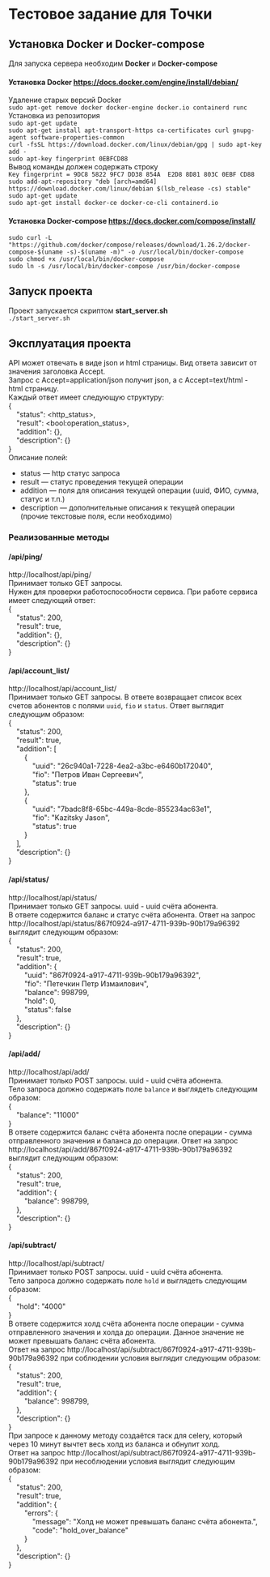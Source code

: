 # Тестовое задание для Точки
## Установка Docker и Docker-compose
Для запуска сервера необходим **Docker** и **Docker-compose**  
#### Установка Docker  https://docs.docker.com/engine/install/debian/
Удаление старых версий Docker  
`sudo apt-get remove docker docker-engine docker.io containerd runc`  
Установка из репозитория  
`sudo apt-get update`  
`sudo apt-get install apt-transport-https ca-certificates curl gnupg-agent software-properties-common`  
`curl -fsSL https://download.docker.com/linux/debian/gpg | sudo apt-key add -`  
`sudo apt-key fingerprint 0EBFCD88`  
Вывод команды должен содержать строку  
`Key fingerprint = 9DC8 5822 9FC7 DD38 854A  E2D8 8D81 803C 0EBF CD88`  
`sudo add-apt-repository "deb [arch=amd64] https://download.docker.com/linux/debian $(lsb_release -cs) stable"`  
`sudo apt-get update`  
`sudo apt-get install docker-ce docker-ce-cli containerd.io`  
#### Установка Docker-compose  https://docs.docker.com/compose/install/
`sudo curl -L "https://github.com/docker/compose/releases/download/1.26.2/docker-compose-$(uname -s)-$(uname -m)" -o /usr/local/bin/docker-compose`  
`sudo chmod +x /usr/local/bin/docker-compose`  
`sudo ln -s /usr/local/bin/docker-compose /usr/bin/docker-compose`  
## Запуск проекта
Проект запускается скриптом **start_server.sh**  
`./start_server.sh`  
## Эксплуатация проекта
API может отвечать в виде json и html страницы. Вид ответа зависит от значения заголовка Accept.  
Запрос с Accept=application/json получит json, а с Accept=text/html - html страницу.  
Каждый ответ имеет следующую структуру:  
{  
&nbsp;&nbsp;&nbsp;&nbsp;"status": <http_status>,  
&nbsp;&nbsp;&nbsp;&nbsp;"result": \<bool:operation_status>,  
&nbsp;&nbsp;&nbsp;&nbsp;"addition": {},  
&nbsp;&nbsp;&nbsp;&nbsp;"description": {}  
}  
Описание полей:  
- status — http статус запроса
- result — статус проведения текущей операции  
- addition — поля для описания текущей операции (uuid, ФИО, сумма,
статус и т.п.)  
- description — дополнительные описания к текущей операции (прочие
текстовые поля, если необходимо)
### Реализованные методы
#### /api/ping/
http://localhost/api/ping/  
Принимает только GET запросы.  
Нужен для проверки работоспособности сервиса. При работе сервиса имеет следующий ответ:  
{  
&nbsp;&nbsp;&nbsp;&nbsp;"status": 200,  
&nbsp;&nbsp;&nbsp;&nbsp;"result": true,  
&nbsp;&nbsp;&nbsp;&nbsp;"addition": {},  
&nbsp;&nbsp;&nbsp;&nbsp;"description": {}  
}  
#### /api/account_list/  
http://localhost/api/account_list/  
Принимает только GET запросы.
В ответе возвращает список всех счетов абонентов с полями `uuid`, `fio` и `status`. 
Ответ выглядит следующим образом:  
{  
&nbsp;&nbsp;&nbsp;&nbsp;"status": 200,  
&nbsp;&nbsp;&nbsp;&nbsp;"result": true,  
&nbsp;&nbsp;&nbsp;&nbsp;"addition": [  
&nbsp;&nbsp;&nbsp;&nbsp;&nbsp;&nbsp;&nbsp;&nbsp;{  
&nbsp;&nbsp;&nbsp;&nbsp;&nbsp;&nbsp;&nbsp;&nbsp;&nbsp;&nbsp;&nbsp;&nbsp;"uuid": "26c940a1-7228-4ea2-a3bc-e6460b172040",  
&nbsp;&nbsp;&nbsp;&nbsp;&nbsp;&nbsp;&nbsp;&nbsp;&nbsp;&nbsp;&nbsp;&nbsp;"fio": "Петров Иван Сергеевич",  
&nbsp;&nbsp;&nbsp;&nbsp;&nbsp;&nbsp;&nbsp;&nbsp;&nbsp;&nbsp;&nbsp;&nbsp;"status": true  
&nbsp;&nbsp;&nbsp;&nbsp;&nbsp;&nbsp;&nbsp;&nbsp;},  
&nbsp;&nbsp;&nbsp;&nbsp;&nbsp;&nbsp;&nbsp;&nbsp;{  
&nbsp;&nbsp;&nbsp;&nbsp;&nbsp;&nbsp;&nbsp;&nbsp;&nbsp;&nbsp;&nbsp;&nbsp;"uuid": "7badc8f8-65bc-449a-8cde-855234ac63e1",  
&nbsp;&nbsp;&nbsp;&nbsp;&nbsp;&nbsp;&nbsp;&nbsp;&nbsp;&nbsp;&nbsp;&nbsp;"fio": "Kazitsky Jason",  
&nbsp;&nbsp;&nbsp;&nbsp;&nbsp;&nbsp;&nbsp;&nbsp;&nbsp;&nbsp;&nbsp;&nbsp;"status": true  
&nbsp;&nbsp;&nbsp;&nbsp;&nbsp;&nbsp;&nbsp;&nbsp;}  
&nbsp;&nbsp;&nbsp;&nbsp;],  
&nbsp;&nbsp;&nbsp;&nbsp;"description": {}  
}  
#### /api/status/<uuid>
http://localhost/api/status/<uuid>  
Принимает только GET запросы. uuid - uuid счёта абонента.  
В ответе содержится баланс и статус счёта абонента. 
Ответ на запрос http://localhost/api/status/867f0924-a917-4711-939b-90b179a96392 выглядит следующим образом:   
{  
&nbsp;&nbsp;&nbsp;&nbsp;"status": 200,  
&nbsp;&nbsp;&nbsp;&nbsp;"result": true,  
&nbsp;&nbsp;&nbsp;&nbsp;"addition": {  
&nbsp;&nbsp;&nbsp;&nbsp;&nbsp;&nbsp;&nbsp;&nbsp;"uuid": "867f0924-a917-4711-939b-90b179a96392",  
&nbsp;&nbsp;&nbsp;&nbsp;&nbsp;&nbsp;&nbsp;&nbsp;"fio": "Петечкин Петр Измаилович",  
&nbsp;&nbsp;&nbsp;&nbsp;&nbsp;&nbsp;&nbsp;&nbsp;"balance": 998799,  
&nbsp;&nbsp;&nbsp;&nbsp;&nbsp;&nbsp;&nbsp;&nbsp;"hold": 0,  
&nbsp;&nbsp;&nbsp;&nbsp;&nbsp;&nbsp;&nbsp;&nbsp;"status": false  
&nbsp;&nbsp;&nbsp;&nbsp;},  
&nbsp;&nbsp;&nbsp;&nbsp;"description": {}  
}  
#### /api/add/<uuid>
http://localhost/api/add/<uuid>  
Принимает только POST запросы. uuid - uuid счёта абонента.  
Тело запроса должно содержать поле `balance` и выглядеть следующим образом:  
{  
&nbsp;&nbsp;&nbsp;&nbsp;"balance": "11000"  
}  
В ответе содержится баланс счёта абонента после операции - сумма отправленного значения и баланса до операции. 
Ответ на запрос http://localhost/api/add/867f0924-a917-4711-939b-90b179a96392 выглядит следующим образом:   
{  
&nbsp;&nbsp;&nbsp;&nbsp;"status": 200,  
&nbsp;&nbsp;&nbsp;&nbsp;"result": true,  
&nbsp;&nbsp;&nbsp;&nbsp;"addition": {  
&nbsp;&nbsp;&nbsp;&nbsp;&nbsp;&nbsp;&nbsp;&nbsp;"balance": 998799,  
&nbsp;&nbsp;&nbsp;&nbsp;},  
&nbsp;&nbsp;&nbsp;&nbsp;"description": {}  
}  
#### /api/subtract/<uuid>
http://localhost/api/subtract/<uuid>  
Принимает только POST запросы. uuid - uuid счёта абонента.  
Тело запроса должно содержать поле `hold` и выглядеть следующим образом:  
{  
&nbsp;&nbsp;&nbsp;&nbsp;"hold": "4000"  
}  
В ответе содержится холд счёта абонента после операции - сумма отправленного значения и холда до операции. 
Данное значение не может превышать баланс счёта абонента.  
Ответ на запрос http://localhost/api/subtract/867f0924-a917-4711-939b-90b179a96392 при соблюдении условия выглядит следующим образом:   
{  
&nbsp;&nbsp;&nbsp;&nbsp;"status": 200,  
&nbsp;&nbsp;&nbsp;&nbsp;"result": true,  
&nbsp;&nbsp;&nbsp;&nbsp;"addition": {  
&nbsp;&nbsp;&nbsp;&nbsp;&nbsp;&nbsp;&nbsp;&nbsp;"balance": 998799,  
&nbsp;&nbsp;&nbsp;&nbsp;},  
&nbsp;&nbsp;&nbsp;&nbsp;"description": {}  
}  
При запросе к данному методу создаётся таск для celery, который через 10 минут вычтет весь холд из баланса и обнулит холд.  
Ответ на запрос http://localhost/api/subtract/867f0924-a917-4711-939b-90b179a96392 при несоблюдении условия выглядит следующим образом:   
{  
&nbsp;&nbsp;&nbsp;&nbsp;"status": 200,  
&nbsp;&nbsp;&nbsp;&nbsp;"result": true,  
&nbsp;&nbsp;&nbsp;&nbsp;"addition": {  
&nbsp;&nbsp;&nbsp;&nbsp;&nbsp;&nbsp;&nbsp;&nbsp;"errors": {  
&nbsp;&nbsp;&nbsp;&nbsp;&nbsp;&nbsp;&nbsp;&nbsp;&nbsp;&nbsp;&nbsp;&nbsp;"message": "Холд не может превышать баланс счёта абонента.",  
&nbsp;&nbsp;&nbsp;&nbsp;&nbsp;&nbsp;&nbsp;&nbsp;&nbsp;&nbsp;&nbsp;&nbsp;"code": "hold_over_balance"  
&nbsp;&nbsp;&nbsp;&nbsp;&nbsp;&nbsp;&nbsp;&nbsp;}  
&nbsp;&nbsp;&nbsp;&nbsp;},  
&nbsp;&nbsp;&nbsp;&nbsp;"description": {}  
}  